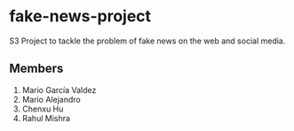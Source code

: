 # fake-news-project
S3 Project to tackle the problem of fake news on the web and social media.

## Members
1. Mario García Valdez
2. Mario Alejandro
3. Chenxu Hu
4. Rahul Mishra